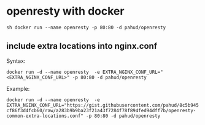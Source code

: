 # openresty with docker

``sh
docker run --name openresty -p 80:80 -d pahud/openresty
``

include extra locations into nginx.conf
--
Syntax:

``
docker run -d --name openresty  -e EXTRA_NGINX_CONF_URL="<EXTRA_NGINX_CONF_URL>" -p 80:80 -d pahud/openresty
``

Example:

``
docker run -d --name openresty  -e EXTRA_NGINX_CONF_URL="https://gist.githubusercontent.com/pahud/8c5b945cf86f3d4fcb60/raw/a283b9b9ba23f21a43f7284f78f894fed94dff7b/openresty-common-extra-locations.conf" -p 80:80 -d pahud/openresty
``

